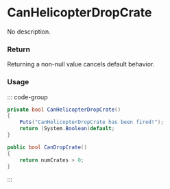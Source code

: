 <Badge type="danger" text="Carbon Compatible"/><Badge type="warning" text="Oxide Compatible"/>
# CanHelicopterDropCrate
No description.
### Return
Returning a non-null value cancels default behavior.

### Usage
::: code-group
```csharp [Example]
private bool CanHelicopterDropCrate()
{
	Puts("CanHelicopterDropCrate has been fired!");
	return (System.Boolean)default;
}
```
```csharp [Source — Assembly-CSharp @ CH47HelicopterAIController]
public bool CanDropCrate()
{
	return numCrates > 0;
}

```
:::
